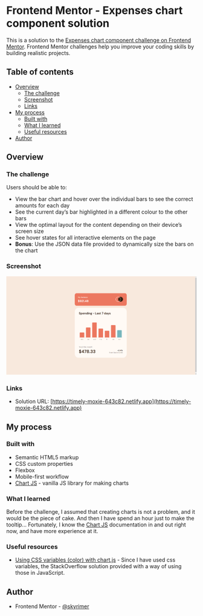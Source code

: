 # Frontend Mentor - Expenses chart component solution

This is a solution to the [Expenses chart component challenge on Frontend Mentor](https://www.frontendmentor.io/challenges/expenses-chart-component-e7yJBUdjwt). Frontend Mentor challenges help you improve your coding skills by building realistic projects.

## Table of contents

- [Overview](#overview)
  - [The challenge](#the-challenge)
  - [Screenshot](#screenshot)
  - [Links](#links)
- [My process](#my-process)
  - [Built with](#built-with)
  - [What I learned](#what-i-learned)
  - [Useful resources](#useful-resources)
- [Author](#author)

## Overview

### The challenge

Users should be able to:

- View the bar chart and hover over the individual bars to see the correct amounts for each day
- See the current day’s bar highlighted in a different colour to the other bars
- View the optimal layout for the content depending on their device’s screen size
- See hover states for all interactive elements on the page
- **Bonus**: Use the JSON data file provided to dynamically size the bars on the chart

### Screenshot

![](./screenshot.jpg)

### Links

- Solution URL: [https://timely-moxie-643c82.netlify.app](https://timely-moxie-643c82.netlify.app)

## My process

### Built with

- Semantic HTML5 markup
- CSS custom properties
- Flexbox
- Mobile-first workflow
- [Chart JS](https://www.chartjs.org) - vanilla JS library for making charts

### What I learned

Before the challenge, I assumed that creating charts is not a problem, and it would be the piece of cake. And then I have spend an hour just to make the tooltip... Fortunately, I know the [Chart JS](https://www.chartjs.org) documentation in and out right now, and have more experience at it.

### Useful resources

- [Using CSS variables (color) with chart.js](https://stackoverflow.com/questions/49208780/using-css-variables-color-with-chart-js-var-primarycolor-not-working) - Since I have used css variables, the StackOverflow solution provided with a way of using those in JavaScript.

## Author

- Frontend Mentor - [@skyrimer](https://www.frontendmentor.io/profile/skyrimer)
